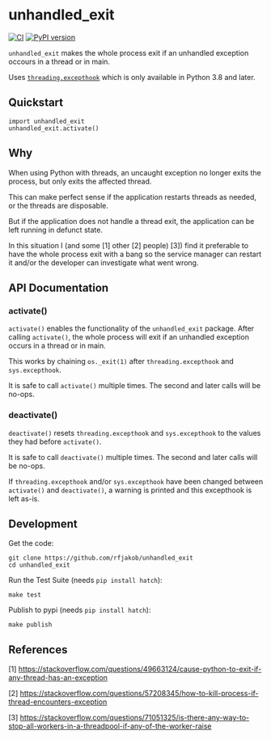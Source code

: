 # unhandled_exit

[![CI](https://github.com/rfjakob/unhandled_exit/actions/workflows/ci.yml/badge.svg)](https://github.com/rfjakob/unhandled_exit/actions/workflows/ci.yml)
[![PyPI version](https://badge.fury.io/py/unhandled_exit.svg)](https://pypi.org/project/unhandled_exit/)

`unhandled_exit` makes the whole process exit if an unhandled
exception occours in a thread or in main.

Uses [`threading.excepthook`](https://docs.python.org/3/library/threading.html#threading.excepthook)
which is only available in Python 3.8 and later.

## Quickstart

```
import unhandled_exit
unhandled_exit.activate()
```

## Why

When using Python with threads, an uncaught exception no longer
exits the process, but only exits the affected thread.

This can make perfect sense if the application restarts threads
as needed, or the threads are disposable.

But if the application does not handle a thread exit, the application
can be left running in defunct state.

In this situation I (and some [1] other [2] people) [3]) find it preferable
to have the whole process exit with a bang so the service manager can
restart it and/or the developer can investigate what went wrong.

## API Documentation

### activate()

`activate()` enables the functionality of the `unhandled_exit`
package. After calling `activate()`, the whole process will
exit if an unhandled exception occurs in a thread or in main.

This works by chaining `os._exit(1)` after `threading.excepthook` and
`sys.excepthook`.

It is safe to call `activate()` multiple times.
The second and later calls will be no-ops.

### deactivate()

`deactivate()` resets `threading.excepthook` and `sys.excepthook`
to the values they had before `activate()`.

It is safe to call `deactivate()` multiple times.
The second and later calls will be no-ops.

If `threading.excepthook` and/or `sys.excepthook` have been
changed between `activate()` and `deactivate()`, a warning
is printed and this excepthook is left as-is.

## Development

Get the code:

```
git clone https://github.com/rfjakob/unhandled_exit
cd unhandled_exit
```

Run the Test Suite (needs `pip install hatch`):

```
make test
```

Publish to pypi (needs `pip install hatch`):

```
make publish
```

## References

[1] https://stackoverflow.com/questions/49663124/cause-python-to-exit-if-any-thread-has-an-exception

[2] https://stackoverflow.com/questions/57208345/how-to-kill-process-if-thread-encounters-exception

[3] https://stackoverflow.com/questions/71051325/is-there-any-way-to-stop-all-workers-in-a-threadpool-if-any-of-the-worker-raise
